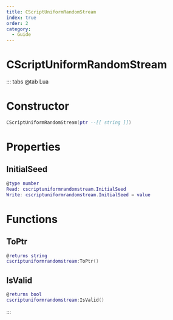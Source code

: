 ```yaml
---
title: CScriptUniformRandomStream
index: true
order: 2
category:
  - Guide
---
```


# CScriptUniformRandomStream

::: tabs
@tab Lua
# Constructor
```lua
CScriptUniformRandomStream(ptr --[[ string ]])
```
# Properties
## InitialSeed 
```lua
@type number
Read: cscriptuniformrandomstream.InitialSeed
Write: cscriptuniformrandomstream.InitialSeed = value
```
# Functions
## ToPtr
```lua
@returns string
cscriptuniformrandomstream:ToPtr()
```
## IsValid
```lua
@returns bool
cscriptuniformrandomstream:IsValid()
```

:::
